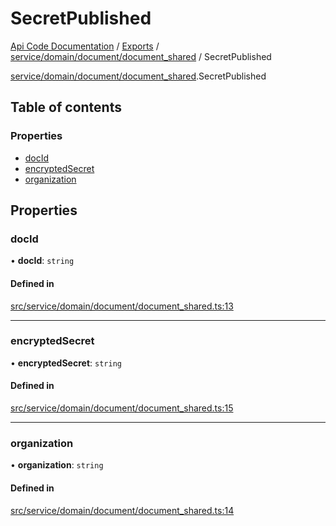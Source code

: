 # SecretPublished
[Api Code Documentation](../README.md) / [Exports](../modules.md) / [service/domain/document/document\_shared](../modules/service_domain_document_document_shared.md) / SecretPublished

[service/domain/document/document\_shared](../modules/service_domain_document_document_shared.md).SecretPublished

## Table of contents

### Properties

- [docId](service_domain_document_document_shared.SecretPublished.md#docid)
- [encryptedSecret](service_domain_document_document_shared.SecretPublished.md#encryptedsecret)
- [organization](service_domain_document_document_shared.SecretPublished.md#organization)

## Properties

### docId

• **docId**: `string`

#### Defined in

[src/service/domain/document/document_shared.ts:13](https://github.com/openkfw/TruBudget/blob/c993c60c/api/src/service/domain/document/document_shared.ts#L13)

___

### encryptedSecret

• **encryptedSecret**: `string`

#### Defined in

[src/service/domain/document/document_shared.ts:15](https://github.com/openkfw/TruBudget/blob/c993c60c/api/src/service/domain/document/document_shared.ts#L15)

___

### organization

• **organization**: `string`

#### Defined in

[src/service/domain/document/document_shared.ts:14](https://github.com/openkfw/TruBudget/blob/c993c60c/api/src/service/domain/document/document_shared.ts#L14)
